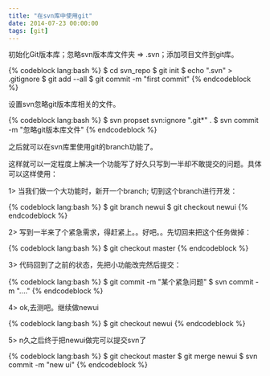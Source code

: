 ```yaml
---
title: "在svn库中使用git"
date: 2014-07-23 00:00:00
tags: [git]
---
```



初始化Git版本库；忽略svn版本库文件夹 => .svn；添加项目文件到git库。

{% codeblock lang:bash %}
$ cd svn_repo
$ git init
$ echo ".svn" > .gitignore
$ git add --all
$ git commit -m "first commit"
{% endcodeblock %}

设置svn忽略git版本库相关的文件。

{% codeblock lang:bash %}
$ svn propset svn:ignore ".git*" .
$ svn commit -m "忽略git版本库文件"
{% endcodeblock %}

之后就可以在svn库里使用git的branch功能了。

这样就可以一定程度上解决一个功能写了好久只写到一半却不敢提交的问题。具体可以这样使用：

1> 当我们做一个大功能时，新开一个branch; 切到这个branch进行开发：

{% codeblock lang:bash %}
$ git branch newui
$ git checkout newui
{% endcodeblock %}

2> 写到一半来了个紧急需求，得赶紧上。。好吧。。先切回来把这个任务做掉：

{% codeblock lang:bash %}
$ git checkout master
{% endcodeblock %}

3> 代码回到了之前的状态，先把小功能改完然后提交：

{% codeblock lang:bash %}
$ git commit -m "某个紧急问题"
$ svn commit -m "...."
{% endcodeblock %}

4> ok,去测吧。继续做newui

{% codeblock lang:bash %}
$ git checkout newui
{% endcodeblock %}

5> n久之后终于把newui做完可以提交svn了

{% codeblock lang:bash %}
$ git checkout master
$ git merge newui
$ svn commit -m "new ui"
{% endcodeblock %}

